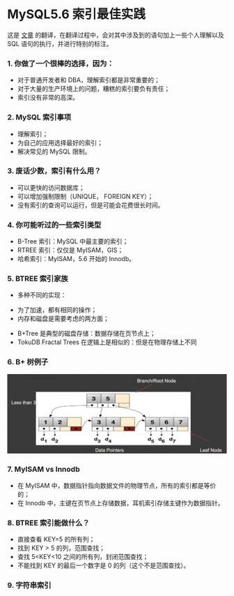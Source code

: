 # MySQL5.6 索引最佳实践

>
这是 [文章](https://www.percona.com/live/europe-amsterdam-2015/sites/default/files/slides/PLAM15-MySQL-Indexing-Best-Practices-for-MySQL-56.pdf) 的翻译，在翻译过程中，会对其中涉及到的语句加上一些个人理解以及 SQL 语句的执行，并进行特别的标注。

### 1. 你做了一个很棒的选择，因为：
* 对于普通开发者和 DBA，理解索引都是非常重要的；
* 对于大量的生产环境上的问题，糟糕的索引要负有责任；
* 索引没有非常的高深。

### 2. MySQL 索引事项
* 理解索引；
* 为自己的应用选择最好的索引；
* 解决常见的 MySQL 限制。

### 3. 废话少数，索引有什么用？
* 可以更快的访问数据库；
* 可以增加强制限制（UNIQUE， FOREIGN KEY）；
* 没有索引的查询可以运行，但是可能会花费很长时间。

### 4. 你可能听过的一些索引类型
* B-Tree 索引：MySQL 中最主要的索引；
* RTREE 索引：仅仅是 MyISAM，GIS；
* 哈希索引：MyISAM，5.6 开始的 Innodb。

### 5. BTREE 索引家族
* 多种不同的实现：
 - 为了加速，都有相同的操作；
 - 内存和磁盘是需要考虑的两方面；
* B+Tree 是典型的磁盘存储：数据存储在页节点上；
* TokuDB Fractal Trees 在逻辑上是相似的：但是在物理存储上不同

### 6. B+ 树例子
![图片](../static/btree_example.jpg)

### 7. MyISAM vs Innodb
* 在 MyISAM 中，数据指针指向数据文件的物理节点，所有的索引都是等价的；
* 在 Innodb 中，主键在页节点上存储数据，耳机索引存储主键作为数据指针。

### 8. BTREE 索引能做什么？
* 直接查看 KEY=5 的所有列；
* 找到 KEY > 5 的列，范围查找；
* 查找 5<KEY<10 之间的所有列，封闭范围查找；
* 不能找到 KEY 的最后一个数字是 0 的列（这个不是范围查找）。

### 9. 字符串索引

